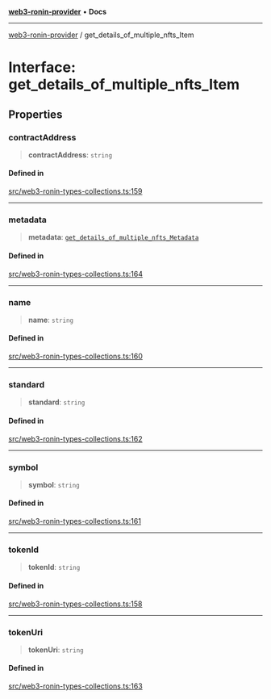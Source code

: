 [**web3-ronin-provider**](../README.md) • **Docs**

***

[web3-ronin-provider](../globals.md) / get\_details\_of\_multiple\_nfts\_Item

# Interface: get\_details\_of\_multiple\_nfts\_Item

## Properties

### contractAddress

> **contractAddress**: `string`

#### Defined in

[src/web3-ronin-types-collections.ts:159](https://github.com/chuacw/web3-ronin-provider/blob/8567186df7b9f3f4227fb3bd272cc98d63a4d447/src/web3-ronin-types-collections.ts#L159)

***

### metadata

> **metadata**: [`get_details_of_multiple_nfts_Metadata`](get_details_of_multiple_nfts_Metadata.md)

#### Defined in

[src/web3-ronin-types-collections.ts:164](https://github.com/chuacw/web3-ronin-provider/blob/8567186df7b9f3f4227fb3bd272cc98d63a4d447/src/web3-ronin-types-collections.ts#L164)

***

### name

> **name**: `string`

#### Defined in

[src/web3-ronin-types-collections.ts:160](https://github.com/chuacw/web3-ronin-provider/blob/8567186df7b9f3f4227fb3bd272cc98d63a4d447/src/web3-ronin-types-collections.ts#L160)

***

### standard

> **standard**: `string`

#### Defined in

[src/web3-ronin-types-collections.ts:162](https://github.com/chuacw/web3-ronin-provider/blob/8567186df7b9f3f4227fb3bd272cc98d63a4d447/src/web3-ronin-types-collections.ts#L162)

***

### symbol

> **symbol**: `string`

#### Defined in

[src/web3-ronin-types-collections.ts:161](https://github.com/chuacw/web3-ronin-provider/blob/8567186df7b9f3f4227fb3bd272cc98d63a4d447/src/web3-ronin-types-collections.ts#L161)

***

### tokenId

> **tokenId**: `string`

#### Defined in

[src/web3-ronin-types-collections.ts:158](https://github.com/chuacw/web3-ronin-provider/blob/8567186df7b9f3f4227fb3bd272cc98d63a4d447/src/web3-ronin-types-collections.ts#L158)

***

### tokenUri

> **tokenUri**: `string`

#### Defined in

[src/web3-ronin-types-collections.ts:163](https://github.com/chuacw/web3-ronin-provider/blob/8567186df7b9f3f4227fb3bd272cc98d63a4d447/src/web3-ronin-types-collections.ts#L163)
